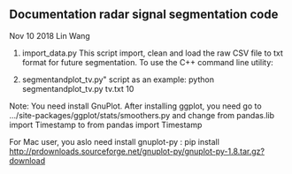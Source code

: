 ## Documentation radar signal segmentation code
Nov 10 2018
Lin Wang



1) import_data.py
This script import, clean and load the raw CSV file to txt format for future segmentation.
To use the C++ command line utility:

2) segmentandplot_tv.py" script as an example:
  python segmentandplot_tv.py tv.txt 10

  Note:  You need install GnuPlot. After installing ggplot, you need
  go to .../site-packages/ggplot/stats/smoothers.py and change
  from pandas.lib import Timestamp
  to
  from pandas import Timestamp

  For Mac user, you aslo need install gnuplot-py :
  pip install http://prdownloads.sourceforge.net/gnuplot-py/gnuplot-py-1.8.tar.gz?download
